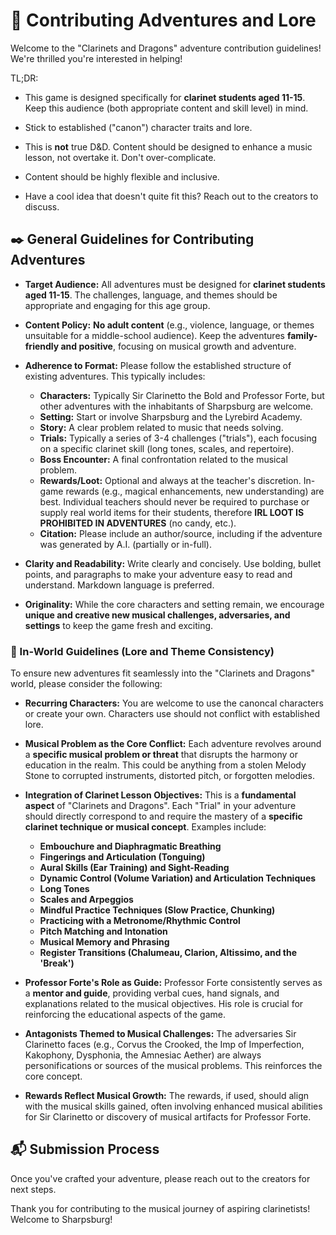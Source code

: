 # 🤝 Contributing Adventures and Lore
Welcome to the "Clarinets and Dragons" adventure contribution guidelines! We're thrilled you're interested in helping! 

TL;DR: 
* This game is designed specifically for **clarinet students aged 11-15**. Keep this audience (both appropriate content and skill level) in mind.

* Stick to established ("canon") character traits and lore. 

* This is **not** true D&D. Content should be designed to enhance a music lesson, not overtake it. Don't over-complicate.
  
* Content should be highly flexible and inclusive.

* Have a cool idea that doesn't quite fit this? Reach out to the creators to discuss.

## :black_nib: General Guidelines for Contributing Adventures

*   **Target Audience:** All adventures must be designed for **clarinet students aged 11-15**. The challenges, language, and themes should be appropriate and engaging for this age group.
  
*   **Content Policy:** **No adult content** (e.g., violence, language, or themes unsuitable for a middle-school audience). Keep the adventures **family-friendly and positive**, focusing on musical growth and adventure.
  
*   **Adherence to Format:** Please follow the established structure of existing adventures. This typically includes:
    *   **Characters:** Typically Sir Clarinetto the Bold and Professor Forte, but other adventures with the inhabitants of Sharpsburg are welcome. 
    *   **Setting:** Start or involve Sharpsburg and the Lyrebird Academy.
    *   **Story:** A clear problem related to music that needs solving.
    *   **Trials:** Typically a series of 3-4 challenges ("trials"), each focusing on a specific clarinet skill (long tones, scales, and repertoire).
    *   **Boss Encounter:** A final confrontation related to the musical problem.
    *   **Rewards/Loot:** Optional and always at the teacher's discretion. In-game rewards (e.g., magical enhancements, new understanding) are best. Individual teachers should never be required to purchase or supply real world items for their students, therefore **IRL LOOT IS PROHIBITED IN ADVENTURES** (no candy, etc.).  
    *   **Citation:** Please include an author/source, including if the adventure was generated by A.I. (partially or in-full).
  
*   **Clarity and Readability:** Write clearly and concisely. Use bolding, bullet points, and paragraphs to make your adventure easy to read and understand. Markdown language is preferred.
  
*   **Originality:** While the core characters and setting remain, we encourage **unique and creative new musical challenges, adversaries, and settings** to keep the game fresh and exciting.

### 📖 In-World Guidelines (Lore and Theme Consistency)

To ensure new adventures fit seamlessly into the "Clarinets and Dragons" world, please consider the following:

*   **Recurring Characters:** You are welcome to use the canoncal characters or create your own. Characters use should not conflict with established lore.
  
*   **Musical Problem as the Core Conflict:** Each adventure revolves around a **specific musical problem or threat** that disrupts the harmony or education in the realm. This could be anything from a stolen Melody Stone to corrupted instruments, distorted pitch, or forgotten melodies.
   
*   **Integration of Clarinet Lesson Objectives:** This is a **fundamental aspect** of "Clarinets and Dragons". Each "Trial" in your adventure should directly correspond to and require the mastery of a **specific clarinet technique or musical concept**. Examples include:
    *   **Embouchure and Diaphragmatic Breathing**
    *   **Fingerings and Articulation (Tonguing)**
    *   **Aural Skills (Ear Training) and Sight-Reading**
    *   **Dynamic Control (Volume Variation) and Articulation Techniques**
    *   **Long Tones**
    *   **Scales and Arpeggios**
    *   **Mindful Practice Techniques (Slow Practice, Chunking)**
    *   **Practicing with a Metronome/Rhythmic Control**
    *   **Pitch Matching and Intonation**
    *   **Musical Memory and Phrasing**
    *   **Register Transitions (Chalumeau, Clarion, Altissimo, and the 'Break')**
      
*   **Professor Forte's Role as Guide:** Professor Forte consistently serves as a **mentor and guide**, providing verbal cues, hand signals, and explanations related to the musical objectives. His role is crucial for reinforcing the educational aspects of the game.

*   **Antagonists Themed to Musical Challenges:** The adversaries Sir Clarinetto faces (e.g., Corvus the Crooked, the Imp of Imperfection, Kakophony, Dysphonia, the Amnesiac Aether) are always personifications or sources of the musical problems. This reinforces the core concept.

*   **Rewards Reflect Musical Growth:** The rewards, if used, should align with the musical skills gained, often involving enhanced musical abilities for Sir Clarinetto or discovery of musical artifacts for Professor Forte.

## :mailbox_with_mail: Submission Process

Once you've crafted your adventure, please reach out to the creators for next steps. 

Thank you for contributing to the musical journey of aspiring clarinetists! Welcome to Sharpsburg!
